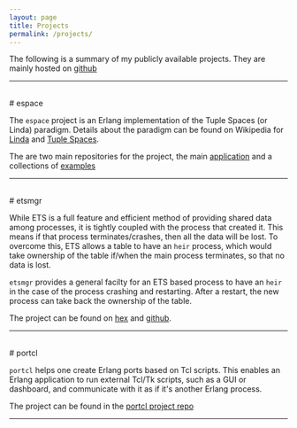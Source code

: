```yaml
---
layout: page
title: Projects
permalink: /projects/
---
```


The following is a summary of my publicly available projects. They are
mainly hosted on [github](https://github.com/fredyouhanaie/)

---
<br/>
# espace

The `espace` project is an Erlang implementation of the Tuple Spaces
(or Linda) paradigm. Details about the paradigm can be found on
Wikipedia for
[Linda](https://en.wikipedia.org/wiki/Linda_(coordination_language))
and [Tuple Spaces](https://en.wikipedia.org/wiki/Tuple_space).

The are two main repositories for the project, the main
[application](https://github.com/fredyouhanaie/espace/) and a
collections of
[examples](https://github.com/fredyouhanaie/espace-examples/)

---
<br/>
# etsmgr

While ETS is a full feature and efficient method of providing shared
data among processes, it is tightly coupled with the process that
created it. This means if that process terminates/crashes, then all
the data will be lost. To overcome this, ETS allows a table to have an
`heir` process, which would take ownership of the table if/when the
main process terminates, so that no data is lost.

`etsmgr` provides a general facilty for an ETS based process to have
an `heir` in the case of the process crashing and restarting. After a
restart, the new process can take back the ownership of the table.

The project can be found on [hex](https://hex.pm/packages/etsmgr) and
[github](https://github.com/fredyouhanaie/etsmgr).

---
<br/>
# portcl

`portcl` helps one create Erlang ports based on Tcl scripts. This
enables an Erlang application to run external Tcl/Tk scripts, such as
a GUI or dashboard, and communicate with it as if it's another Erlang
process.

The project can be found in the [portcl project
repo](https://github.com/fredyouhanaie/portcl/)

---

